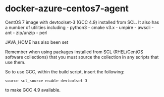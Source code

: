 # docker-azure-centos7-agent

CentOS 7 image with devtoolset-3 (GCC 4.9) installed from SCL. It also has a
number of utilities including
	- python3
	- cmake v3.x
	- umpire
	- awscli
	- ant
	- zip/unzip
	- perl

JAVA_HOME has also been set

Remember when using packages installed from SCL (RHEL/CentOS software
collections) that you must source the collection in any scripts that use them.

So to use GCC, within the build script, insert the following:

    source scl_source enable devtoolset-3

to make GCC 4.9 available.
